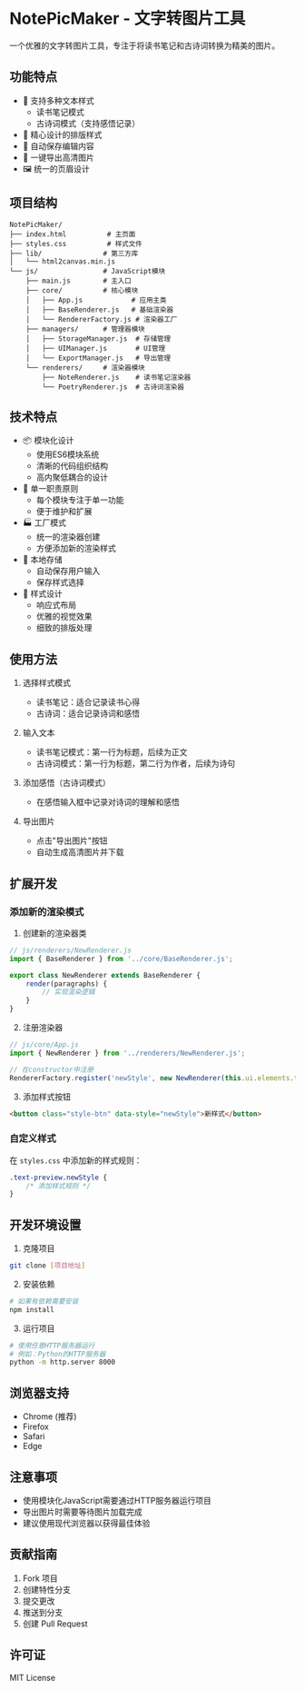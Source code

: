 # NotePicMaker - 文字转图片工具

一个优雅的文字转图片工具，专注于将读书笔记和古诗词转换为精美的图片。

## 功能特点

- 📝 支持多种文本样式
  - 读书笔记模式
  - 古诗词模式（支持感悟记录）
- 🎨 精心设计的排版样式
- 💾 自动保存编辑内容
- 📸 一键导出高清图片
- 🖼 统一的页眉设计

## 项目结构

```
NotePicMaker/
├── index.html          # 主页面
├── styles.css          # 样式文件
├── lib/               # 第三方库
│   └── html2canvas.min.js
└── js/                # JavaScript模块
    ├── main.js        # 主入口
    ├── core/          # 核心模块
    │   ├── App.js            # 应用主类
    │   ├── BaseRenderer.js   # 基础渲染器
    │   └── RendererFactory.js # 渲染器工厂
    ├── managers/      # 管理器模块
    │   ├── StorageManager.js  # 存储管理
    │   ├── UIManager.js       # UI管理
    │   └── ExportManager.js   # 导出管理
    └── renderers/     # 渲染器模块
        ├── NoteRenderer.js    # 读书笔记渲染器
        └── PoetryRenderer.js  # 古诗词渲染器
```

## 技术特点

- 📦 模块化设计
  - 使用ES6模块系统
  - 清晰的代码组织结构
  - 高内聚低耦合的设计
- 🎯 单一职责原则
  - 每个模块专注于单一功能
  - 便于维护和扩展
- 🏭 工厂模式
  - 统一的渲染器创建
  - 方便添加新的渲染样式
- 💾 本地存储
  - 自动保存用户输入
  - 保存样式选择
- 🎨 样式设计
  - 响应式布局
  - 优雅的视觉效果
  - 细致的排版处理

## 使用方法

1. 选择样式模式
   - 读书笔记：适合记录读书心得
   - 古诗词：适合记录诗词和感悟

2. 输入文本
   - 读书笔记模式：第一行为标题，后续为正文
   - 古诗词模式：第一行为标题，第二行为作者，后续为诗句

3. 添加感悟（古诗词模式）
   - 在感悟输入框中记录对诗词的理解和感悟

4. 导出图片
   - 点击"导出图片"按钮
   - 自动生成高清图片并下载

## 扩展开发

### 添加新的渲染模式

1. 创建新的渲染器类
```javascript
// js/renderers/NewRenderer.js
import { BaseRenderer } from '../core/BaseRenderer.js';

export class NewRenderer extends BaseRenderer {
    render(paragraphs) {
        // 实现渲染逻辑
    }
}
```

2. 注册渲染器
```javascript
// js/core/App.js
import { NewRenderer } from '../renderers/NewRenderer.js';

// 在constructor中注册
RendererFactory.register('newStyle', new NewRenderer(this.ui.elements.textPreview));
```

3. 添加样式按钮
```html
<button class="style-btn" data-style="newStyle">新样式</button>
```

### 自定义样式

在 `styles.css` 中添加新的样式规则：
```css
.text-preview.newStyle {
    /* 添加样式规则 */
}
```

## 开发环境设置

1. 克隆项目
```bash
git clone [项目地址]
```

2. 安装依赖
```bash
# 如果有依赖需要安装
npm install
```

3. 运行项目
```bash
# 使用任意HTTP服务器运行
# 例如：Python的HTTP服务器
python -m http.server 8000
```

## 浏览器支持

- Chrome (推荐)
- Firefox
- Safari
- Edge

## 注意事项

- 使用模块化JavaScript需要通过HTTP服务器运行项目
- 导出图片时需要等待图片加载完成
- 建议使用现代浏览器以获得最佳体验

## 贡献指南

1. Fork 项目
2. 创建特性分支
3. 提交更改
4. 推送到分支
5. 创建 Pull Request

## 许可证

MIT License 